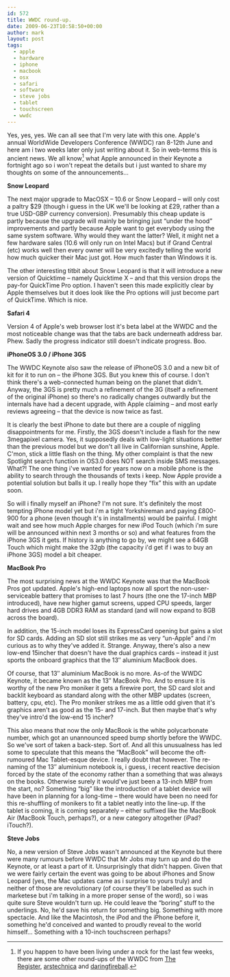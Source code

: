 ```yaml
---
id: 572
title: WWDC round-up.
date: 2009-06-23T10:58:50+00:00
author: mark
layout: post
tags:
  - apple
  - hardware
  - iphone
  - macbook
  - osx
  - safari
  - software
  - steve jobs
  - tablet
  - touchscreen
  - wwdc
---
```

Yes, yes, yes. We can all see that I'm very late with this one. Apple's annual WorldWide Developers Conference (WWDC) ran 8-12th June and here am i two weeks later only just writing about it. So in web-terms this is ancient news. We all know[^fn-othersources] what Apple announced in their Keynote a fortnight ago so i won't repeat the details but i just wanted to share my thoughts on some of the announcements&#8230;

**Snow Leopard**

The next major upgrade to MacOSX &#8211; 10.6 or Snow Leopard &#8211; will only cost a paltry $29 (though i guess in the UK we'll be looking at £29, rather than a true USD-GBP currency conversion). Presumably this cheap update is partly because the upgrade will mainly be bringing just &#8220;under the hood&#8221; improvements and partly because Apple want to get everybody using the same system software. Why would they want the latter? Well, it might net a few hardware sales (10.6 will only run on Intel Macs) but if Grand Central (etc) works well then every owner will be very excitedly telling the world how much quicker their Mac just got. How much faster than Windows it is.

The other interesting titbit about Snow Leopard is that it will introduce a new version of Quicktime &#8211; namely Quicktime X &#8211; and that this version drops the pay-for QuickTime Pro option. I haven't seen this made explicitly clear by Apple themselves but it does look like the Pro options will just become part of QuickTime. Which is nice.

**Safari 4**

Version 4 of Apple's web browser lost it's beta label at the WWDC and the most noticeable change was that the tabs are back underneath address bar. Phew. Sadly the progress indicator still doesn't indicate progress. Boo.

**iPhoneOS 3.0 / iPhone 3GS**

The WWDC Keynote also saw the release of iPhoneOS 3.0 and a new bit of kit for it to run on &#8211; the iPhone 3GS. But you knew this of course. I don't think there's a web-connected human being on the planet that didn't. Anyway, the 3GS is pretty much a refinement of the 3G (itself a refinement of the original iPhone) so there's no radically changes outwardly but the internals have had a decent upgrade, with Apple claiming &#8211; and most early reviews agreeing &#8211; that the device is now twice as fast.

It is clearly the best iPhone to date but there are a couple of niggling disappointments for me. Firstly, the 3GS doesn't include a flash for the new 3megapixel camera. Yes, it supposedly deals with low-light situations better than the previous model but we don't all live in Californian sunshine, Apple. C'mon, stick a little flash on the thing. My other complaint is that the new Spotlight search function in OS3.0 does NOT search inside SMS messages. What?! The one thing i've wanted for years now on a mobile phone is the ability to search through the thousands of texts i keep. Now Apple provide a potential solution but balls it up. I really hope they &#8220;fix&#8221; this with an update soon.

So will i finally myself an iPhone? I'm not sure. It's definitely the most tempting iPhone model yet but i'm a tight Yorkshireman and paying £800-900 for a phone (even though it's in installments) would be painful. I might wait and see how much Apple charges for new iPod Touch (which i'm sure will be announced within next 3 months or so) and what features from the iPhone 3GS it gets. If history is anything to go by, we might see a 64GB Touch which might make the 32gb (the capacity i'd get if i was to buy an iPhone 3GS) model a bit cheaper.

**MacBook Pro**

The most surprising news at the WWDC Keynote was that the MacBook Pros got updated. Apple's high-end laptops now all sport the non-user-serviceable battery that promises to last 7 hours (the one the 17-inch MBP introduced), have new higher gamut screens, upped CPU speeds, larger hard drives and 4GB DDR3 RAM as standard (and will now expand to 8GB across the board).

In addition, the 15-inch model loses its ExpressCard opening but gains a slot for SD cards. Adding an SD slot still strikes me as very &#8220;un-Apple&#8221; and i'm curious as to why they've added it. Strange. Anyway, there's also a new low-end 15incher that doesn't have the dual graphics cards &#8211; instead it just sports the onboard graphics that the 13&#8243; aluminium MacBook does.

Of course, that 13&#8243; aluminium MacBook is no more. As-of the WWDC Keynote, it became known as the 13&#8243; MacBook Pro. And to ensure it is worthy of the new Pro moniker it gets a firewire port, the SD card slot and backlit keyboard as standard along with the other MBP updates (screen, battery, cpu, etc). The Pro moniker strikes me as a little odd given that it's graphics aren't as good as the 15- and 17-inch. But then maybe that's why they've intro'd the low-end 15 incher?

This also means that now the only MacBook is the white polycarbonate number, which got an unannounced speed bump shortly before the WWDC. So we've sort of taken a back-step. Sort of. And all this unusualness has led some to speculate that this means the &#8220;MacBook&#8221; will become the oft-rumoured Mac Tablet-esque device. I really doubt that however. The re-naming of the 13&#8243; aluminium notebook is, i guess, i recent reactive decision forced by the state of the economy rather than a something that was always on the books. Otherwise surely it would've just been a 13-inch MBP from the start, no? Something &#8220;big&#8221; like the introduction of a tablet device will have been in planning for a long-time &#8211; there would have been no need for this re-shuffling of monikers to fit a tablet neatly into the line-up. If the tablet is coming, it is coming separately &#8211; either suffixed like the MacBook Air (MacBook Touch, perhaps?), or a new category altogether (iPad? iTouch?).

**Steve Jobs**

No, a new version of Steve Jobs wasn't announced at the Keynote but there were many rumours before WWDC that Mr Jobs may turn up and do the Keynote, or at least a part of it. Unsurprisingly that didn't happen. Given that we were fairly certain the event was going to be about iPhones and Snow Leopard (yes, the Mac updates came as i surprise to yours truly) and neither of those are revolutionary (of course they'll be labelled as such in marketese but i'm talking in a more proper sense of the word), so i was quite sure Steve wouldn't turn up. He could leave the &#8220;boring&#8221; stuff to the underlings. No, he'd save his return for something big. Something with more spectacle. And like the Macintosh, the iPod and the iPhone before it, something he'd conceived and wanted to proudly reveal to the world himself&#8230; Something with a 10-inch touchscreen perhaps?

[^fn-othersources]: If you happen to have been living under a rock for the last few weeks, there are some other round-ups of the WWDC from [The Register](http://www.theregister.co.uk/2009/06/13/wwdc_2009_roundup/), [arstechnica](http://arstechnica.com/apple/news/2009/06/week-in-apple-wwdc-mania-iphone-3g-s-snow-leopard-safari-4-more.ars) and [daringfireball](http://daringfireball.net/2009/06/wwdc09_wrapup).
